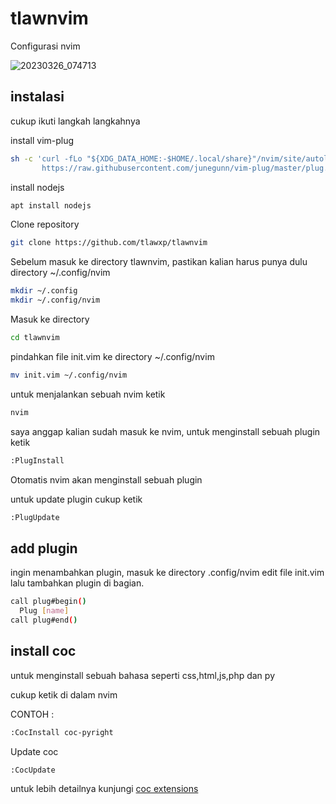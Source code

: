 # tlawnvim

Configurasi nvim

![20230326_074713](https://user-images.githubusercontent.com/101454769/227749296-995edd92-dcfd-4b2b-8db2-60d2304a9181.gif)

## instalasi

cukup ikuti langkah langkahnya

install vim-plug
```bash
sh -c 'curl -fLo "${XDG_DATA_HOME:-$HOME/.local/share}"/nvim/site/autoload/plug.vim --create-dirs \
       https://raw.githubusercontent.com/junegunn/vim-plug/master/plug.vim'

```
install nodejs
```bash
apt install nodejs
```
Clone repository
```bash
git clone https://github.com/tlawxp/tlawnvim
```
Sebelum masuk ke directory tlawnvim, pastikan kalian harus punya dulu directory ~/.config/nvim
```bash
mkdir ~/.config
mkdir ~/.config/nvim
```
Masuk ke directory
```bash
cd tlawnvim
```
pindahkan file init.vim ke directory ~/.config/nvim
```bash
mv init.vim ~/.config/nvim
```
untuk menjalankan sebuah nvim ketik
```bash
nvim
```
saya anggap kalian sudah masuk ke nvim, untuk menginstall sebuah plugin ketik
```bash
:PlugInstall
```
Otomatis nvim akan menginstall sebuah plugin

untuk update plugin cukup ketik
```bash
:PlugUpdate
```


## add plugin

ingin menambahkan plugin, masuk ke directory .config/nvim edit file init.vim lalu tambahkan plugin di bagian.
```bash
call plug#begin()
  Plug [name]
call plug#end()
```

## install coc

untuk menginstall sebuah bahasa seperti css,html,js,php dan py

cukup ketik di dalam nvim

CONTOH : 
```bash
:CocInstall coc-pyright
```
Update coc
```bash
:CocUpdate
```
untuk lebih detailnya kunjungi <a href="https://github.com/neoclide/coc.nvim/wiki/Using-coc-extensions">coc extensions</a>
